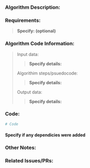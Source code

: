 ### Algorithm Description:

### Requirements:

> **Specify: (optional)**

### Algorithm Code Information:
> Input data:
> > **Specify details:**
>
> Algorithim steps/psuedocode:
> > **Specify details:**
>
> Output data:
> > **Specify details:**


### Code:

```python
# Code
```

#### Specify if any dependicies were added



### Other Notes:

### Related Issues/PRs:
